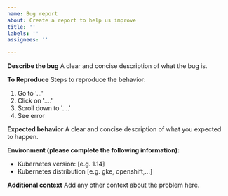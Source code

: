 ```yaml
---
name: Bug report
about: Create a report to help us improve
title: ''
labels: ''
assignees: ''

---
```


**Describe the bug**
A clear and concise description of what the bug is.

**To Reproduce**
Steps to reproduce the behavior:
1. Go to '...'
2. Click on '....'
3. Scroll down to '....'
4. See error

**Expected behavior**
A clear and concise description of what you expected to happen.


**Environment (please complete the following information):**
 - Kubernetes version: [e.g. 1.14]
 - Kubernetes distribution [e.g. gke, openshift,...]

**Additional context**
Add any other context about the problem here.
